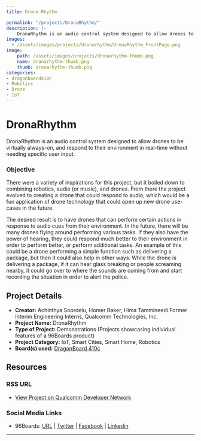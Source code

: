 ```yaml
---
title: Drona Rhythm

permalink: "/projects/DronaRhythm/"
description: |-
    DronaRhythm is an audio control system designed to allow drones to be virtually always-on, and respond to their environment in real-time without needing specific user input.
images:
  - /assets/images/projects/dronarhythm/DronaRhythm_FrontPage.png
image:
    path: /assets/images/projects/dronarhythm-thumb.png
    name: dronarhythm-thumb.png
    thumb: dronarhythm-thumb.png
categories:
- dragonboard410c
- Robotics
- Drone
- IoT
---
```

# DronaRhythm

DronaRhythm is an audio control system designed to allow drones to be virtually always-on, and respond to their environment in real-time without needing specific user input.

### Objective

There were a variety of inspirations for this project, but it boiled down to combining robotics, audio (or music), and drones. From there the project evolved to creating a drone that could respond to audio, which would be a fun application of drone technology that could open up new drone use-cases in the future.

The desired result is to have drones that can perform certain actions in response to audio cues from their environment. In the future, there will be many drones flying around performing various tasks. If they also have the power of hearing, they could respond much better to their environment in order to perform better, or perform additional tasks. An example of this could be a drone performing a simple function such as delivering a package, but then it could also help in other ways. While the drone is delivering a package, if it can hear glass breaking or people screaming nearby, it could go over to where the sounds are coming from and start recording the situation in order to alert the police.

## Project Details

- **Creator:** Achinthya Soordelu, Homer Baker, Hima Tammineedi Former Interim Engineering Interns, Qualcomm Technologies, Inc.
- **Project Name:** DronaRhythm
- **Type of Project:** Demonstrations (Projects showcasing individual features of a 96Boards product)
- **Project Category:** IoT, Smart Cities, Smart Home, Robotics
- **Board(s) used:** [DragonBoard 410c](https://www.96boards.org/product/dragonboard410c/)

## Resources

### RSS URL

- [View Project on Qualcomm Developer Network](https://developer.qualcomm.com/project/dronarhythm)

### Social Media Links

- 96Boards: [URL](https://www.96boards.org/) &#124; [Twitter](https://twitter.com/96boards) &#124; [Facebook](https://www.facebook.com/96Boards) &#124; [Linkedin](https://www.linkedin.com/company/{{site.linkedin_username}}/)

***
